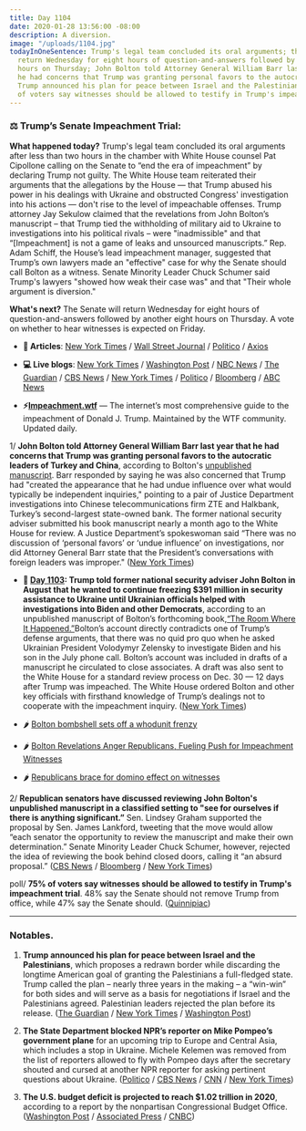 ```yaml
---
title: Day 1104
date: 2020-01-28 13:56:00 -08:00
description: A diversion.
image: "/uploads/1104.jpg"
todayInOneSentence: Trump's legal team concluded its oral arguments; the Senate will
  return Wednesday for eight hours of question-and-answers followed by another eight
  hours on Thursday; John Bolton told Attorney General William Barr last year that
  he had concerns that Trump was granting personal favors to the autocratic leaders;
  Trump announced his plan for peace between Israel and the Palestinians; and 75%
  of voters say witnesses should be allowed to testify in Trump's impeachment trial.
---
```


### ⚖️ Trump’s Senate Impeachment Trial:

**What happened today?** Trump's legal team concluded its oral arguments after less than two hours in the chamber with White House counsel Pat Cipollone calling on the Senate to “end the era of impeachment” by declaring Trump not guilty. The White House team reiterated their arguments that the allegations by the House — that Trump abused his power in his dealings with Ukraine and obstructed Congress' investigation into his actions — don't rise to the level of impeachable offenses. Trump attorney Jay Sekulow claimed that the revelations from John Bolton’s manuscript – that Trump tied the withholding of military aid to Ukraine to investigations into his political rivals – were "inadmissible" and that “\[Impeachment\] is not a game of leaks and unsourced manuscripts.” Rep. Adam Schiff, the House’s lead impeachment manager, suggested that Trump’s own lawyers made an "effective" case for why the Senate should call Bolton as a witness. Senate Minority Leader Chuck Schumer said Trump's lawyers "showed how weak their case was" and that "Their whole argument is diversion."

**What's next?** The Senate will return Wednesday for eight hours of question-and-answers followed by another eight hours on Thursday. A vote on whether to hear witnesses is expected on Friday.

* **📝 Articles**: [New York Times](https://www.nytimes.com/2020/01/28/us/politics/donald-trump.html) / [Wall Street Journal](https://www.wsj.com/articles/trump-defense-team-to-close-arguments-complicated-by-bolton-reports-11580215229) / [Politico](https://www.politico.com/news/2020/01/28/trump-impeachment-defense-senate-trial-107544?cid=impch_m) / [Axios](https://www.axios.com/trump-impeachment-trial-recap-day-6-republicans-close-faf7a5bf-27ae-431f-a47c-618522f85a7c.html)

* **💻 Live blogs**: [New York Times](https://www.nytimes.com/live/2020/impeachment-trial-live-01-28) / [Washington Post](https://www.washingtonpost.com/politics/impeachment-trial-live-updates/2020/01/28/8fadd30e-41bd-11ea-aa6a-083d01b3ed18_story.html) / [NBC News](https://www.nbcnews.com/politics/trump-impeachment-inquiry/live-blog/trump-impeachment-trial-live-coverage-president-s-defense-begins-day-n1123301) / [The Guardian](https://www.theguardian.com/us-news/live/2020/jan/28/trump-impeachment-trial-live-news-bolton-witnesses-romney-collins-2020-latest-updates) / [CBS News](https://www.cbsnews.com/live-updates/impeachment-trial-trump-day-7-defense-2020-01-28-live-updating/) / [New York Times](https://www.nytimes.com/2020/01/27/us/politics/impeachment-live.html) / [Politico](https://www.politico.com/news/2020/01/28/senate-impeachment-trial-live-coverage-and-highlights-107534) / [Bloomberg](https://www.bloomberg.com/news/articles/2020-01-28/trump-lawyers-to-finish-defense-argument-impeachment-update) / [ABC News](https://abcnews.go.com/Politics/senate-impeachment-trial-live-updates-trump-legal-team/story?id=68584065)

* **⚡️[Impeachment.wtf](https://talk.whatthefuckjusthappenedtoday.com/t/the-impeachment-of-president-donald-j-trump/4547)** — The internet’s most comprehensive guide to the impeachment of Donald J. Trump. Maintained by the WTF community. Updated daily.

1/ **John Bolton told Attorney General William Barr last year that he had concerns that Trump was granting personal favors to the autocratic leaders of Turkey and China**, according to Bolton's [unpublished manuscript](https://amzn.to/36A85S8). Barr responded by saying he was also concerned that Trump had "created the appearance that he had undue influence over what would typically be independent inquiries," pointing to a pair of Justice Department investigations into Chinese telecommunications firm ZTE and Halkbank, Turkey’s second-largest state-owned bank. The former national security adviser submitted his book manuscript nearly a month ago to the White House for review. A Justice Department’s spokeswoman said “There was no discussion of ‘personal favors’ or ‘undue influence’ on investigations, nor did Attorney General Barr state that the President’s conversations with foreign leaders was improper." ([New York Times](https://www.nytimes.com/2020/01/27/us/politics/john-bolton-trump-book-barr.html))

* **📌 [Day 1103](https://whatthefuckjusthappenedtoday.com/2020/01/27/day-1103/#1-trump-told-former-national-securit): Trump told former national security adviser John Bolton in August that he wanted to continue freezing $391 million in security assistance to Ukraine until Ukrainian officials helped with investigations into Biden and other Democrats**, according to an unpublished manuscript of Bolton’s forthcoming book,[“The Room Where It Happened.”](https://amzn.to/36zod6u)Bolton’s account directly contradicts one of Trump’s defense arguments, that there was no quid pro quo when he asked Ukrainian President Volodymyr Zelensky to investigate Biden and his son in the July phone call. Bolton’s account was included in drafts of a manuscript he circulated to close associates. A draft was also sent to the White House for a standard review process on Dec. 30 — 12 days after Trump was impeached. The White House ordered Bolton and other key officials with firsthand knowledge of Trump’s dealings not to cooperate with the impeachment inquiry. ([New York Times](https://www.nytimes.com/2020/01/26/us/politics/trump-bolton-book-ukraine.html))

* 🌶 [Bolton bombshell sets off a whodunit frenzy](https://www.politico.com/news/2020/01/27/john-bolton-book-impeachment-trial-106714)

* 🌶 [Bolton Revelations Anger Republicans, Fueling Push for Impeachment Witnesses](https://www.nytimes.com/2020/01/27/us/politics/john-bolton-impeachment-witness.html)

* 🌶 [Republicans brace for domino effect on witnesses](https://www.axios.com/republicans-brace-for-domino-effect-on-witnesses-ed8cd281-e2b6-4b25-aa20-87c0d16ac07c.html)

2/ **Republican senators have discussed reviewing John Bolton's unpublished manuscript in a classified setting to "see for ourselves if there is anything significant.”** Sen. Lindsey Graham supported the proposal by Sen. James Lankford, tweeting that the move would allow “each senator the opportunity to review the manuscript and make their own determination.” Senate Minority Leader Chuck Schumer, however, rejected the idea of reviewing the book behind closed doors, calling it “an absurd proposal.” ([CBS News](https://www.cbsnews.com/news/lindsey-graham-bolton-manuscript-review-proposal-classified-setting/) / [Bloomberg](https://www.bloomberg.com/news/articles/2020-01-28/trump-lawyers-to-finish-defense-argument-impeachment-update) / [New York Times](https://www.nytimes.com/2020/01/28/us/politics/donald-trump.html#link-6cd8b393))

poll/ **75% of voters say witnesses should be allowed to testify in Trump's impeachment trial**. 48% say the Senate should not remove Trump from office, while 47% say the Senate should. ([Quinnipiac](https://poll.qu.edu/national/release-detail?ReleaseID=3654))

---

### Notables.

1. **Trump announced his plan for peace between Israel and the Palestinians**, which proposes a redrawn border while discarding the longtime American goal of granting the Palestinians a full-fledged state. Trump called the plan – nearly three years in the making – a “win-win” for both sides and will serve as a basis for negotiations if Israel and the Palestinians agreed. Palestinian leaders rejected the plan before its release. ([The Guardian](https://www.theguardian.com/world/2020/jan/28/donald-trump-middle-east-peace-plan-israel-netanyahu-palestinians) / [New York Times](https://www.nytimes.com/2020/01/28/world/middleeast/peace-plan.html) / [Washington Post](https://www.washingtonpost.com/politics/trump-set-to-release-long-awaited-mideast-peace-package-seen-as-generous-to-israel/2020/01/28/883e3d50-41d3-11ea-b5fc-eefa848cde99_story.html))

2. **The State Department blocked NPR’s reporter on Mike Pompeo’s government plane** for an upcoming trip to Europe and Central Asia, which includes a stop in Ukraine. Michele Kelemen was removed from the list of reporters allowed to fly with Pompeo days after the secretary shouted and cursed at another NPR reporter for asking pertinent questions about Ukraine. ([Politico](https://www.politico.com/news/2020/01/27/npr-reporter-pompeo-clash-plane-106969) / [CBS News](https://www.cbsnews.com/news/state-department-denies-npr-reporter-michele-kelemen-a-spot-on-pompeos-plane-after-heated-interview-today-2020-01-27/) / [CNN](https://www.cnn.com/2020/01/27/media/npr-mike-pompeo-state-department/index.html) / [New York Times](https://www.nytimes.com/2020/01/27/us/politics/mike-pompeo-npr-mary-louise-kelly.html))

3. **The U.S. budget deficit is projected to reach $1.02 trillion in 2020**, according to a report by the nonpartisan Congressional Budget Office. ([Washington Post](https://www.washingtonpost.com/business/2020/01/28/us-deficit-eclipse-1-trillion-2020-cbo-says-fiscal-imbalance-continues-widen/) / [Associated Press](https://apnews.com/e37387f5157a90b95d775afe7ca67fdd) / [CNBC](https://www.cnbc.com/2020/01/28/us-budget-deficit-to-break-1-trillion-in-fiscal-2020-cbo-says.html))